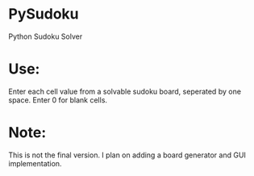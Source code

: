 # PySudoku
Python Sudoku Solver
# Use:
Enter each cell value from a solvable sudoku board, seperated by one space. Enter 0 for blank cells.
# Note:
This is not the final version. I plan on adding a board generator and GUI implementation.
